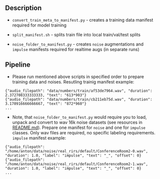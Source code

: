 ## Description

* `convert_train_meta_to_manifest.py` - creates a training data manifest required for model training

* `split_manifest.sh` - splits train file into local train/val/test splits

* `noise_folder_to_manifest.py` - creates `noise` augmentations and `impulse` manifests required for realtime augs (in separate runs)


## Pipeline

* Please run mentioned above scripts in specified order to prepare training data and noises. Resutling trainig manifest example:
```
{"audio_filepath": "data/numbers/train/af53de7964.wav", "duration": 2.372708333333333, "text": "613*903"}
{"audio_filepath": "data/numbers/train/cb211eb75d.wav", "duration": 3.170916666666667, "text": "872*960"}
...
```

* Note, that `noise_folder_to_manifest.py` would require you to load, unpack and convert to wav 16k noise datasets (see resources in [README.md](../README.md#augmentations-used)). Prepare one manifest for `noise` and one for `impulse` classes. Only wav files are required, no specific labeling requirements. `impulse` manifest example:
```
{"audio_filepath": "/home/anton/data/noise/real_rirs/default/ConferenceRoom2-0.wav", "duration": 1.0, "label": "impulse", "text": "_", "offset": 0}
{"audio_filepath": "/home/anton/data/noise/real_rirs/default/ConferenceRoom2-1.wav", "duration": 1.0, "label": "impulse", "text": "_", "offset": 0}
...
```

